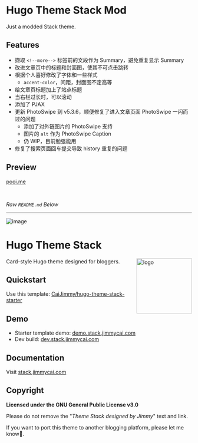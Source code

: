 # Hugo Theme Stack Mod

Just a modded Stack theme.

## Features

- 撷取 `<!--more-->` 标签前的文段作为 Summary，避免重复显示 Summary
- 改进文章页中的标题和封面图，使其不可点击跳转
- 根据个人喜好修改了字体和一些样式
  - `accent-color`，间距，封面图不定高等
- 给文章页标题加上了站点标题
- 当右栏过长时，可以滚动
- 添加了 PJAX
- 更新 PhotoSwipe 到 v5.3.6，顺便修复了进入文章页面 PhotoSwipe 一闪而过的问题
  - 添加了对外链图片的 PhotoSwipe 支持
  - 图片的 `alt` 作为 PhotoSwipe Caption
  - 仍 WIP，目前勉强能用
- 修复了搜索页面回车提交导致 history 重复的问题

## Preview

[pooi.me](https://pooi.me)

<br>

*Raw `README.md` Below*

---

![image](https://user-images.githubusercontent.com/5889006/190859441-141b5f81-8483-40d2-bd96-ebf85616a46d.png)

# Hugo Theme Stack

<img align="right" width="150" alt="logo" src="https://user-images.githubusercontent.com/5889006/190859553-5b229b4f-c476-4cbd-928f-890f5265ca4c.png">

Card-style Hugo theme designed for bloggers.

## Quickstart

Use this template: [CaiJimmy/hugo-theme-stack-starter](https://github.com/CaiJimmy/hugo-theme-stack-starter)

## Demo

* Starter template demo: [demo.stack.jimmycai.com](https://demo.stack.jimmycai.com)
* Dev build: [dev.stack.jimmycai.com](https://dev.stack.jimmycai.com)

## Documentation

Visit [stack.jimmycai.com](https://stack.jimmycai.com)

## Copyright

**Licensed under the GNU General Public License v3.0**

Please do not remove the "*Theme Stack designed by Jimmy*" text and link.

If you want to port this theme to another blogging platform, please let me know🙏.
